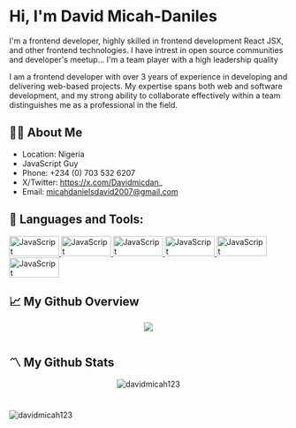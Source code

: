 <h1 align="">Hi, I'm David Micah-Daniles</h1>
                                 
 I'm a frontend developer, highly skilled in frontend development React JSX, and other frontend technologies. I have intrest in open source communities and developer's meetup... I'm a team player with a high leadership quality 
 
 I am a frontend developer with over 3 years of experience in developing and delivering web-based projects. My expertise spans both web and software development, and my strong ability to collaborate effectively within a team distinguishes me as a professional in the field.


## 🙎‍♂️ About Me
- Location: Nigeria
- JavaScript Guy
- Phone: +234 (0) 703 532 6207
- X/Twitter: https://x.com/Davidmicdan_
- Email: micahdanielsdavid2007@gmail.com




## 🚀 Languages and Tools:

<p align="left">
 <a href="https://developer.mozilla.org/en-US/docs/Web/JavaScript" target="_blank" rel="noreferrer">
  <img src="https://camo.githubusercontent.com/d4d9d935f85b68223a3514c6a889ea3ed6a77afb5f560c05baa1a1b168077830/68747470733a2f2f696d672e736869656c64732e696f2f62616467652f68746d6c352d2532334533344632362e7376673f7374796c653d666f722d7468652d6261646765266c6f676f3d68746d6c35266c6f676f436f6c6f723d7768697465" width="90" height="36" alt="JavaScript" />
 </a>
 <a href="https://developer.mozilla.org/en-US/docs/Web/JavaScript" target="_blank" rel="noreferrer">
  <img src="https://camo.githubusercontent.com/930c71eac967cc5cec61c0aa08ba3719f9cb68e28cdffa63b28b0a31be1663b4/68747470733a2f2f696d672e736869656c64732e696f2f62616467652f637373332d2532333135373242362e7376673f7374796c653d666f722d7468652d6261646765266c6f676f3d63737333266c6f676f436f6c6f723d7768697465" width="90" height="36" alt="JavaScript" />
 </a>
  <a href="https://developer.mozilla.org/en-US/docs/Web/JavaScript" target="_blank" rel="noreferrer">
  <img src="https://camo.githubusercontent.com/29d02b3669d6450d67e043cf5909e740dcb94c1e2306d88ac48b15b4ec55dc65/68747470733a2f2f696d672e736869656c64732e696f2f62616467652f6a6176617363726970742d2532333332333333302e7376673f7374796c653d666f722d7468652d6261646765266c6f676f3d6a617661736372697074266c6f676f436f6c6f723d253233463744463145" width="90" height="36" alt="JavaScript" />
 </a>
 <a href="https://developer.mozilla.org/en-US/docs/Web/JavaScript" target="_blank" rel="noreferrer">
  <img src="https://camo.githubusercontent.com/f93e05694a6f01f2f6a37713a454a942442a5ff2b33083891096a6f7e57842f8/68747470733a2f2f696d672e736869656c64732e696f2f62616467652f72656163742d2532333230323332612e7376673f7374796c653d666f722d7468652d6261646765266c6f676f3d7265616374266c6f676f436f6c6f723d253233363144414642" width="90" height="36" alt="JavaScript" />
 </a>
 <a href="https://developer.mozilla.org/en-US/docs/Web/JavaScript" target="_blank" rel="noreferrer">
  <img src="https://camo.githubusercontent.com/e295d0d1e6177be7fea7a386b987eb60077135419f901c302c2d1d327528b776/68747470733a2f2f696d672e736869656c64732e696f2f62616467652f72656475782d2532333539336438382e7376673f7374796c653d666f722d7468652d6261646765266c6f676f3d7265647578266c6f676f436f6c6f723d7768697465" width="90" height="36" alt="JavaScript" />
 </a>
 <a href="https://developer.mozilla.org/en-US/docs/Web/JavaScript" target="_blank" rel="noreferrer">
  <img src="https://camo.githubusercontent.com/ce0d3c1da502dcf16ea5aa734ebdd983ed9a4a4fe884fdb00e9a896ef0aa7789/68747470733a2f2f696d672e736869656c64732e696f2f62616467652f534153532d686f7470696e6b2e7376673f7374796c653d666f722d7468652d6261646765266c6f676f3d53415353266c6f676f436f6c6f723d7768697465" width="90" height="36" alt="JavaScript" />
 </a>
 
</p>

## 📈 My Github Overview
<p align="center"> <a href="http://www.github.com/davidmicah123"><img src="https://github-readme-streak-stats.herokuapp.com/?user=DAVIDMICAH123&stroke=ffffff&background=000000&ring=0891b2&fire=0891b2&currStreakNum=ffffff&currStreakLabel=0891b2&sideNums=ffffff&sideLabels=ffffff&dates=ffffff&hide_border=true" /></a></p>

<h1></h1>

## 〽️ My Github Stats
<!-- <p align="center">
 <a href="http://www.github.com/DAVIDMICAH123">
   <img src="https://github-readme-stats.vercel.app/api?username=davidmicah123&show_icons=true&hide=&count_private=true&title_color=0891b2&text_color=ffffff&icon_color=0891b2&bg_color=000000&hide_border=true&show_icons=true" alt="davidmicah123's GitHub stats" />
 </a>
</p> -->


<p align="center">
    <img align="center" src="https://github-readme-stats.vercel.app/api/wakatime?username=davidmicahdaniels&text_color=ffffff&bg_color=000000&hide_border=true" alt="davidmicah123" />


<h1></h1>
  <img align="center" margin="auto" src="https://github-readme-stats.vercel.app/api?username=davidmicah123&show_icons=true&locale=en&title_color=0891b2&text_color=ffffff&icon_color=0891b2&bg_color=000000&hide_border=true" alt="davidmicah123" />
</p>



</div> 


